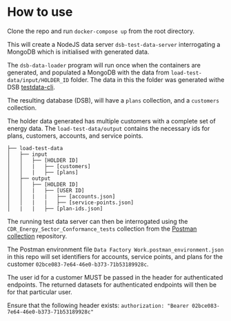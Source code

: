 
# How to use

Clone the repo and run `docker-compose up` from the root directory.

This will create a NodeJS data server `dsb-test-data-server` interrogating a MongoDB which is initialised with generated data.

The `dsb-data-loader` program will run once when the containers are generated, and populated a MongoDB
with the data from `load-test-data/input/HOLDER_ID` folder.
The data in this the folder was generated withe DSB [testdata-cli](https://github.com/ConsumerDataStandardsAustralia/testdata-cli).

The resulting database (DSB), will have a `plans` collection, and a `customers` collection.

The holder data generated has multiple customers with a complete set of energy data.
The `load-test-data/output` contains the necessary ids for plans, customers, accounts, and service points.

```
├── load-test-data
│   ├── input
│   │   ├── [HOLDER ID]
│   │   |   ├── [customers]
│   │   |   ├── [plans]
│   ├── output
│   │   ├── [HOLDER ID]
│   │   |   ├── [USER ID]
│   │   |   |   ├── [accounts.json]
│   │   |   |   ├── [service-points.json]
│   |   |   ├── [plan-ids.json]
```

The running test data server can then be interrogated using the `CDR_Energy_Sector_Conformance_tests` collection
from the [Postman collection](https://github.com/ConsumerDataStandardsAustralia/dsb-postman) repository.

The Postman environment file `Data Factory Work.postman_environment.json` in this repo will set identifiers for 
accounts, service points, and plans for the customer `02bce083-7e64-46e0-b373-71b53189928c`.

The user id for a customer MUST be passed in the header for authenticated endpoints.
The returned datasets for authenticated endpoints will then be for that particular user.

Ensure that the following header exists:
`authorization: "Bearer 02bce083-7e64-46e0-b373-71b53189928c"`
